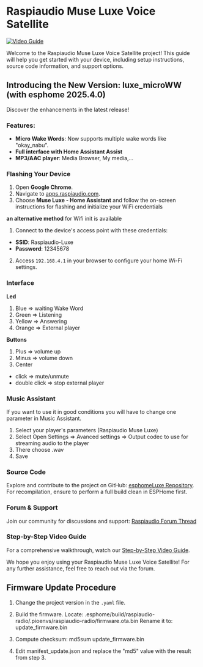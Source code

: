 # Raspiaudio Muse Luxe Voice Satellite

[![Video Guide](https://img.youtube.com/vi/iLQuCf8FqXM/0.jpg)](https://www.youtube.com/watch?v=iLQuCf8FqXM)

Welcome to the Raspiaudio Muse Luxe Voice Satellite project! This guide will help you get started with your device, including setup instructions, source code information, and support options.

## Introducing the New Version: luxe_microWW (with esphome 2025.4.0)

Discover the enhancements in the latest release!

### Features:

- **Micro Wake Words**: Now supports multiple wake words like "okay_nabu".
- **Full interface with Home Assistant Assist**
- **MP3/AAC player**: Media Browser, My media,...

### Flashing Your Device

1. Open **Google Chrome**.
2. Navigate to [apps.raspiaudio.com](https://apps.raspiaudio.com).
3. Choose **Muse Luxe - Home Assistant** and follow the on-screen instructions for flashing and initialize your WiFi credentials

  **an alternative method** for Wifi init is available
  1. Connect to the device's access point with these credentials:
   - **SSID**: Raspiaudio-Luxe
   - **Password**: 12345678
   2. Access `192.168.4.1` in your browser to configure your home Wi-Fi settings.
### Interface
**Led**
1. Blue => waiting Wake Word
2. Green => Listening
3. Yellow => Answering
4. Orange => External player
   
**Buttons**
1. Plus => volume up
2. Minus => volume down
3. Center
- click => mute/unmute
- double click => stop external player
     
   
### Music Assistant
If you want to use it in good conditions you will have to change one parameter in Music Assistant.
1. Select your player's parameters (Raspiaudio Muse Luxe)
2. Select Open Settings => Avanced settings => Output codec to use for streaming audio to the player
3. There choose .wav
4. Save


### Source Code

Explore and contribute to the project on GitHub: [esphomeLuxe Repository](https://github.com/RASPIAUDIO/esphomeLuxe). For recompilation, ensure to perform a full build clean in ESPHome first.

### Forum & Support

Join our community for discussions and support: [Raspiaudio Forum Thread](https://forum.raspiaudio.com/t/muse-luxe-voice-assistant-now-possible/726/209)

### Step-by-Step Video Guide

For a comprehensive walkthrough, watch our [Step-by-Step Video Guide](https://youtu.be/QDDjXAWuk0E).

We hope you enjoy using your Raspiaudio Muse Luxe Voice Satellite! For any further assistance, feel free to reach out via the forum.



## Firmware Update Procedure

1. Change the project version in the `.yaml` file.

2. Build the firmware. Locate:
   .esphome/build/raspiaudio-radio/.pioenvs/raspiaudio-radio/firmware.ota.bin
   Rename it to:
   update_firmware.bin

3. Compute checksum:
   md5sum update_firmware.bin

4. Edit manifest_update.json and replace the "md5" value with the result from step 3.
